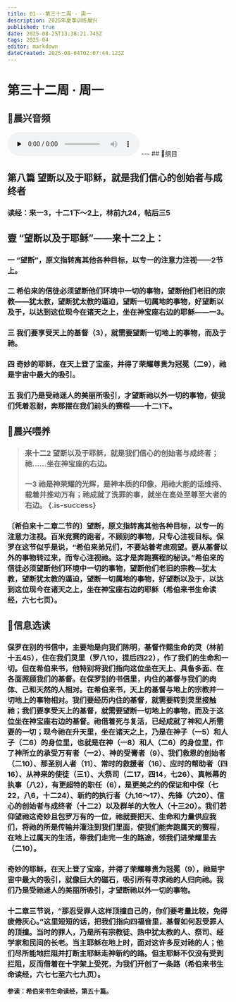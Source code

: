 ```yaml
---
title: 01---第三十二周 · 周一
description: 2025年夏季训练晨兴
published: true
date: 2025-08-25T13:38:21.745Z
tags: 2025-04
editor: markdown
dateCreated: 2025-08-04T02:07:44.123Z
---
```


# 第三十二周 · 周一
## 🎵晨兴音频
<audio id="audio" controls="" preload="none">
      <source id="mp3" src="/2025-04/week8/week32day1.mp3">
</audio>
---
## 📖纲目

## 第八篇    望断以及于耶稣，就是我们信心的创始者与成终者

### 读经：来一3，十二1下～2上，林前九24，帖后三5

## 壹    “望断以及于耶稣”——来十二2上：

### 一    “望断”，原文指转离其他各种目标，以专一的注意力注视——2节上。

### 二    希伯来的信徒必须望断他们环境中一切的事物，望断他们老旧的宗教——犹太教，望断犹太教的逼迫，望断一切属地的事物，好望断以及于，以达到这位现今在诸天之上，坐在神宝座右边的耶稣——一3。

### 三    我们要享受天上的基督（3），就需要望断一切地上的事物，而及于祂。

### 四    奇妙的耶稣，在天上登了宝座，并得了荣耀尊贵为冠冕（二9），祂是宇宙中最大的吸引。

### 五    我们乃是受祂迷人的美丽所吸引，才望断祂以外一切的事物，使我们凭着忍耐，奔那摆在我们前头的赛程——十二1下。

## 📖晨兴喂养

>### **来十二2	望断以及于耶稣，就是我们信心的创始者与成终者；祂……坐在神宝座的右边。**
>
>### **一3	祂是神荣耀的光辉，是神本质的印像，用祂大能的话维持、载着并推动万有；祂成就了洗罪的事，就坐在高处至尊至大者的右边。** {.is-success}

### 〔希伯来十二章二节的〕望断，原文指转离其他各种目标，以专一的注意力注视。百米竞赛的跑者，不顾别的事物，只专心注视目标。保罗在这节似乎是说，“希伯来弟兄们，不要站着考虑观望。要从基督以外的事物转过来，而专心注视祂。这才是奔跑赛程的秘诀。”希伯来的信徒必须望断他们环境中一切的事物，望断他们老旧的宗教—犹太教，望断犹太教的逼迫，望断一切属地的事物，好望断以及于，以达到这位现今在诸天之上，坐在神宝座右边的耶稣（希伯来书生命读经，六七七页）。

## 📖信息选读

### 保罗在别的书信中，主要地是向我们陈明，基督作赐生命的灵（林前十五45），住在我们灵里（罗八10，提后四22），作了我们的生命和一切。但在希伯来书，他特别将我们指向这位坐在天上、具备多面、在各面照顾我们的基督。在保罗别的书信里，内住的基督与我们的肉体、己和天然的人相对。在希伯来书，天上的基督与地上的宗教并一切地上的事物相对。我们要经历内住的基督，就需要转到灵里接触祂；我们要享受天上的基督，就需要望断一切地上的事物，而及于这位坐在神宝座右边的基督。祂借着死与复活，已经成就了神和人所需要的一切；现今祂在升天里，坐在诸天之上，乃是在神子（一5）和人子（二6）的身位里，也就是在神（一8）和人（二6）的身位里，作了神所立的承受万有者（一2）、神的受膏者（9）、我们救恩的创始者（二10）、那圣别人者（11）、常时的救援者（16）、应时的帮助者（四16）、从神来的使徒（三1）、大祭司（二17，四14，七26）、真帐幕的执事（八2），有更超特的职任（6），是更美之约的保证和中保（七22，八6，十二24）、新约的执行者（九16～17）、先锋（六20）、信心的创始者与成终者（十二2）以及群羊的大牧人（十三20）。我们若仰望祂这奇妙且包罗万有的一位，祂就要把天、生命和力量供应我们，将祂的所是传输并灌注到我们里面，使我们能奔跑属天的赛程，在地上过属天的生活，带我们走完一生的路途，领我们进荣耀里去（二10）。

### 奇妙的耶稣，在天上登了宝座，并得了荣耀尊贵为冠冕（9），祂是宇宙中最大的吸引，就像巨大的磁石，吸引所有寻求祂的人归向祂。我们乃是受祂迷人的美丽所吸引，才望断祂以外一切的事物。

### 十二章三节说，“那忍受罪人这样顶撞自己的，你们要考量比较，免得疲倦灰心。”这里短短的话，把我们指向四福音里，基督如何忍受罪人的顶撞。当时的罪人，乃是所有宗教徒、热中犹太教的人、祭司、经学家和民间的长老。当主耶稣在地上时，面对这许多反对祂的人；他们尽所能地拦阻并打断主耶稣走神新约的路。但主耶稣不仅没有受到拦阻，反而借着在十字架上受死，为我们开创了一条路（希伯来书生命读经，六七七至六七九页）。

**参读：希伯来书生命读经，第五十篇。**
<!-- Google tag (gtag.js) -->
<script async src="https://www.googletagmanager.com/gtag/js?id=G-1P8709Z16T"></script>
<script>
  window.dataLayer = window.dataLayer || [];
  function gtag(){dataLayer.push(arguments);}
  gtag('js', new Date());

  gtag('config', 'G-1P8709Z16T');
</script>
